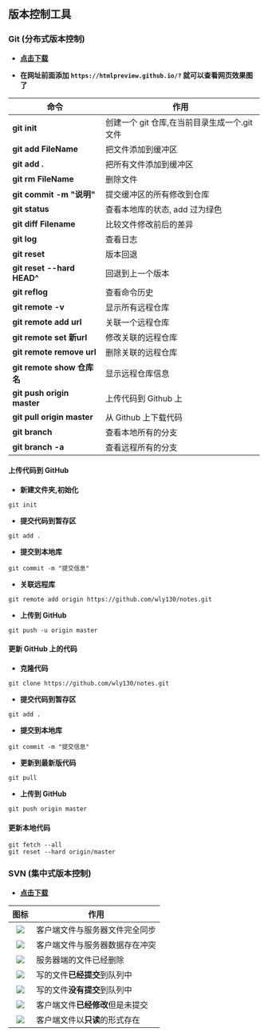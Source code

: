 ## 版本控制工具

### Git (分布式版本控制)

- **[点击下载](https://git-scm.com/download)**

- **在网址前面添加  `https://htmlpreview.github.io/?`  就可以查看网页效果图了**

| 命令                       | 作用                                          |
| -------------------------- | --------------------------------------------- |
| **git init**               | 创建一个 git 仓库,在当前目录生成一个.git 文件 |
| **git add FileName**       | 把文件添加到缓冲区                            |
| **git add .**              | 把所有文件添加到缓冲区                        |
| **git rm FileName**        | 删除文件                                      |
| **git commit -m "说明"**   | 提交缓冲区的所有修改到仓库                    |
| **git status**             | 查看本地库的状态, add 过为绿色                |
| **git diff Filename**      | 比较文件修改前后的差异                        |
| **git log**                | 查看日志                                      |
| **git reset**              | 版本回退                                      |
| **git reset --hard HEAD^** | 回退到上一个版本                              |
| **git reflog**             | 查看命令历史                                  |
| **git remote -v**          | 显示所有远程仓库                              |
| **git remote add url**     | 关联一个远程仓库                              |
| **git remote set 新url**   | 修改关联的远程仓库                            |
| **git remote remove url**  | 删除关联的远程仓库                            |
| **git remote show 仓库名** | 显示远程仓库信息                              |
| **git push origin master** | 上传代码到 Github 上                          |
| **git pull origin master** | 从 Github 上下载代码                          |
| **git branch**             | 查看本地所有的分支                            |
| **git branch -a**          | 查看远程所有的分支                            |

#### 上传代码到 GitHub

- **新建文件夹,初始化**

```shell
git init
```

- **提交代码到暂存区**

```shell
git add .
```

- **提交到本地库**

```shell
git commit -m "提交信息"
```

- **关联远程库**

```shell
git remote add origin https://github.com/wly130/notes.git
```

- **上传到 GitHub**

```shell
git push -u origin master
```

#### 更新 GitHub 上的代码

- **克隆代码**

```shell
git clone https://github.com/wly130/notes.git
```

- **提交代码到暂存区**

```shell
git add .
```

- **提交到本地库**

```shell
git commit -m "提交信息"
```

- **更新到最新版代码**

```shell
git pull
```

- **上传到 GitHub**

```shell
git push origin master
```

#### 更新本地代码

```shell
git fetch --all
git reset --hard origin/master
```

### SVN (集中式版本控制)

- **[点击下载](https://tortoisesvn.net/downloads.html)**

|                             图标                             | 作用                             |
| :----------------------------------------------------------: | -------------------------------- |
| ![](https://img-blog.csdn.net/20180328103246502?watermark/2/text/aHR0cHM6Ly9ibG9nLmNzZG4ubmV0L3dlaXhpbl8zNzYzNTQwMA==/font/5a6L5L2T/fontsize/400/fill/I0JBQkFCMA==/dissolve/70) | 客户端文件与服务器文件完全同步   |
| ![](https://img-blog.csdn.net/20180328103403163?watermark/2/text/aHR0cHM6Ly9ibG9nLmNzZG4ubmV0L3dlaXhpbl8zNzYzNTQwMA==/font/5a6L5L2T/fontsize/400/fill/I0JBQkFCMA==/dissolve/70) | 客户端文件与服务器数据存在冲突   |
| ![](https://img-blog.csdn.net/20180328103716160?watermark/2/text/aHR0cHM6Ly9ibG9nLmNzZG4ubmV0L3dlaXhpbl8zNzYzNTQwMA==/font/5a6L5L2T/fontsize/400/fill/I0JBQkFCMA==/dissolve/70) | 服务器端的文件已经删除           |
| ![](https://img-blog.csdn.net/20180328104731765?watermark/2/text/aHR0cHM6Ly9ibG9nLmNzZG4ubmV0L3dlaXhpbl8zNzYzNTQwMA==/font/5a6L5L2T/fontsize/400/fill/I0JBQkFCMA==/dissolve/70) | 写的文件**已经提交**到队列中     |
| ![](https://img-blog.csdn.net/20180328104759181?watermark/2/text/aHR0cHM6Ly9ibG9nLmNzZG4ubmV0L3dlaXhpbl8zNzYzNTQwMA==/font/5a6L5L2T/fontsize/400/fill/I0JBQkFCMA==/dissolve/70) | 写的文件**没有提交**到队列中     |
| ![](https://img-blog.csdn.net/20180328104819950?watermark/2/text/aHR0cHM6Ly9ibG9nLmNzZG4ubmV0L3dlaXhpbl8zNzYzNTQwMA==/font/5a6L5L2T/fontsize/400/fill/I0JBQkFCMA==/dissolve/70) | 客户端文件**已经修改**但是未提交 |
| ![](https://img-blog.csdn.net/20180328104838760?watermark/2/text/aHR0cHM6Ly9ibG9nLmNzZG4ubmV0L3dlaXhpbl8zNzYzNTQwMA==/font/5a6L5L2T/fontsize/400/fill/I0JBQkFCMA==/dissolve/70) | 客户端文件以**只读**的形式存在   |